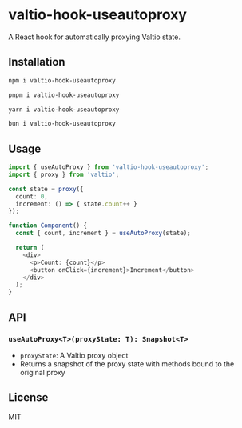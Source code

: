 # valtio-hook-useautoproxy

A React hook for automatically proxying Valtio state.

## Installation

```bash
npm i valtio-hook-useautoproxy
```
```bash
pnpm i valtio-hook-useautoproxy
```
```bash
yarn i valtio-hook-useautoproxy
```
```bash
bun i valtio-hook-useautoproxy
```

## Usage

```typescript
import { useAutoProxy } from 'valtio-hook-useautoproxy';
import { proxy } from 'valtio';

const state = proxy({
  count: 0,
  increment: () => { state.count++ }
});

function Component() {
  const { count, increment } = useAutoProxy(state);

  return (
    <div>
      <p>Count: {count}</p>
      <button onClick={increment}>Increment</button>
    </div>
  );
}
```

## API

### `useAutoProxy<T>(proxyState: T): Snapshot<T>`

- `proxyState`: A Valtio proxy object
- Returns a snapshot of the proxy state with methods bound to the original proxy

## License

MIT